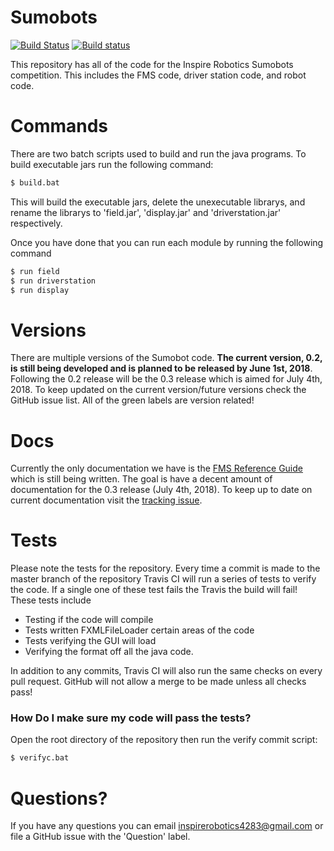 # Sumobots
[![Build Status](https://travis-ci.org/InspireRobotics/sumobots.svg?branch=master)](https://travis-ci.org/InspireRobotics/sumobots)
[![Build status](https://ci.appveyor.com/api/projects/status/1t9x73sn30a554pb/branch/master?svg=true)](https://ci.appveyor.com/project/DevOrc/sumobots/branch/master)

This repository has all of the code for the Inspire Robotics Sumobots competition. This includes the FMS code, driver station code, and robot code. 

# Commands
There are two batch scripts used to build and run the java programs.
To build executable jars run the following command:
``` cmd
$ build.bat
```
This will build the executable jars, delete the unexecutable librarys, and rename the librarys to 'field.jar', 'display.jar' and 'driverstation.jar' respectively.

Once you have done that you can run each module by running the following command
``` cmd
$ run field
$ run driverstation
$ run display
```
# Versions
There are multiple versions of the Sumobot code. __The current version, 0.2, is still being developed and is planned to be released by June 1st, 2018__. Following the 0.2 release will be the 0.3 release which is aimed for July 4th, 2018. To keep updated on the current version/future versions check the GitHub issue list. All of the green labels are version related! 

# Docs
Currently the only documentation we have is the [FMS Reference Guide](https://docs.google.com/document/d/1qiZn4luMMmQuMcA1el_nNRmyWFzrsatD_j4kDK5Ss3E/edit?usp=sharing) which is still being written. The goal is have a decent amount of documentation for the 0.3 release (July 4th, 2018). To keep up to date on current documentation visit the [tracking issue](https://github.com/InspireRobotics/sumobots/issues/50).

# Tests
Please note the tests for the repository. Every time a commit is made to the master branch of the repository Travis CI will run a series of tests to verify the code. If a single one of these test fails the Travis the build will fail! These tests include

- Testing if the code will compile
- Tests written FXMLFileLoader certain areas of the code
- Tests verifying the GUI will load 
- Verifying the format off all the java code.



In addition to any commits, Travis CI will also run the same checks on every pull request. GitHub will not allow a merge to be made unless all checks pass!

### How Do I make sure my code will pass the tests?
Open the root directory of the repository then run the verify commit script:

```cmd
$ verifyc.bat
```

# Questions?
If you have any questions you can email [inspirerobotics4283@gmail.com](mailto:inspirerobotics4283@gmail.com) or file a GitHub issue with the 'Question' label.
